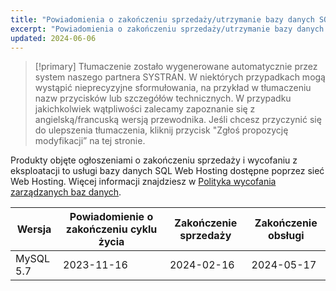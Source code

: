```yaml
---
title: "Powiadomienia o zakończeniu sprzedaży/utrzymanie bazy danych SQL"
excerpt: "Powiadomienia o zakończeniu sprzedaży/utrzymanie bazy danych SQL"
updated: 2024-06-06
---
```


> [!primary]
> Tłumaczenie zostało wygenerowane automatycznie przez system naszego partnera SYSTRAN. W niektórych przypadkach mogą wystąpić nieprecyzyjne sformułowania, na przykład w tłumaczeniu nazw przycisków lub szczegółów technicznych. W przypadku jakichkolwiek wątpliwości zalecamy zapoznanie się z angielską/francuską wersją przewodnika. Jeśli chcesz przyczynić się do ulepszenia tłumaczenia, kliknij przycisk "Zgłoś propozycję modyfikacji” na tej stronie.
>

Produkty objęte ogłoszeniami o zakończeniu sprzedaży i wycofaniu z eksploatacji to usługi bazy danych SQL Web Hosting dostępne poprzez sieć Web Hosting. Więcej informacji znajdziesz w [Polityka wycofania zarządzanych baz danych](/pages/web_cloud/web_cloud_databases/eol-policy).

|Wersja|Powiadomienie o zakończeniu cyklu życia|Zakończenie sprzedaży|Zakończenie obsługi|
|---|---|---|---|
|MySQL 5.7|2023-11-16|2024-02-16|2024-05-17|